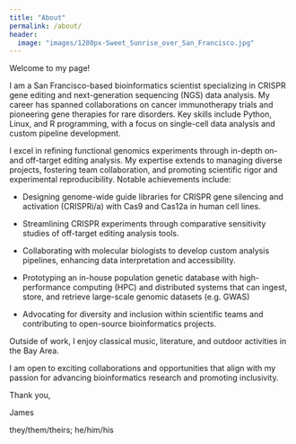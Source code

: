```yaml
---
title: "About"
permalink: /about/
header:
  image: "images/1280px-Sweet_Sunrise_over_San_Francisco.jpg"
---
```

Welcome to my page!

I am a San Francisco-based bioinformatics scientist specializing in CRISPR gene editing and next-generation sequencing (NGS) data analysis. My career has spanned collaborations on cancer immunotherapy trials and pioneering gene therapies for rare disorders. Key skills include Python, Linux, and R programming, with a focus on single-cell data analysis and custom pipeline development.

I excel in refining functional genomics experiments through in-depth on- and off-target editing analysis. My expertise extends to managing diverse projects, fostering team collaboration, and promoting scientific rigor and experimental reproducibility. Notable achievements include:

 - Designing genome-wide guide libraries for CRISPR gene silencing and activation (CRISPRi/a) with Cas9 and Cas12a in human cell lines.

 - Streamlining CRISPR experiments through comparative sensitivity studies of off-target editing analysis tools.
 
 - Collaborating with molecular biologists to develop custom analysis pipelines, enhancing data interpretation and accessibility.
 
 - Prototyping an in-house population genetic database with high-performance computing (HPC) and distributed systems that can ingest, store, and retrieve large-scale genomic datasets (e.g. GWAS)
 
 - Advocating for diversity and inclusion within scientific teams and contributing to open-source bioinformatics projects.

Outside of work, I enjoy classical music, literature, and outdoor activities in the Bay Area.

I am open to exciting collaborations and opportunities that align with my passion for advancing bioinformatics research and promoting inclusivity.

Thank you,

James

they/them/theirs; he/him/his
